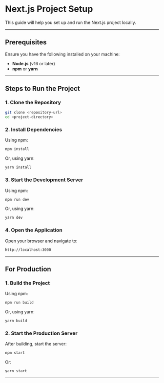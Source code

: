 
# Next.js Project Setup

This guide will help you set up and run the Next.js project locally.

---

## Prerequisites
Ensure you have the following installed on your machine:
- **Node.js** (v16 or later)
- **npm** or **yarn**

---

## Steps to Run the Project

### 1. Clone the Repository
```bash
git clone <repository-url>
cd <project-directory>
```

### 2. Install Dependencies
Using npm:
```bash
npm install
```
Or, using yarn:
```bash
yarn install
```

### 3. Start the Development Server
Using npm:
```bash
npm run dev
```
Or, using yarn:
```bash
yarn dev
```

### 4. Open the Application
Open your browser and navigate to:
```plaintext
http://localhost:3000
```

---

## For Production

### 1. Build the Project
Using npm:
```bash
npm run build
```
Or, using yarn:
```bash
yarn build
```

### 2. Start the Production Server
After building, start the server:
```bash
npm start
```
Or:
```bash
yarn start
```

---